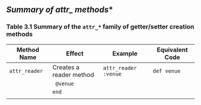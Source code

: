 ## **Summary of attr_* methods** ##

### Table 3.1 Summary of the `attr_*` family of getter/setter creation methods ###

|    Method Name     |   Effect      |        Example        |            Equivalent Code          |
|--------------------|-----------------------|--------------------|--------------------------------|
|`attr_reader`   | Creates a reader method | `attr_reader :venue` | `def venue`
                                                                  |  ` @venue`   |
                                                                  | `end`    |
|                 |                         |                     |                 | 

